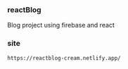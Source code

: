 ### reactBlog
Blog project using firebase and react

### site
```sh
https://reactblog-cream.netlify.app/
